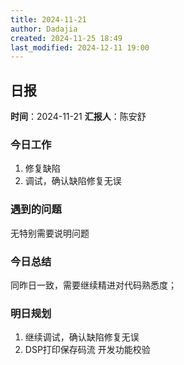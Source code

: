```yaml
---
title: 2024-11-21
author: Dadajia
created: 2024-11-25 18:49
last_modified: 2024-12-11 19:00
---
```

## 日报
**时间**：2024-11-21 **汇报人**：陈安舒
### 今日工作
1. 修复缺陷
2. 调试，确认缺陷修复无误
### 遇到的问题
无特别需要说明问题
### 今日总结
同昨日一致，需要继续精进对代码熟悉度；
### 明日规划
1. 继续调试，确认缺陷修复无误
2. DSP打印保存码流 开发功能校验
